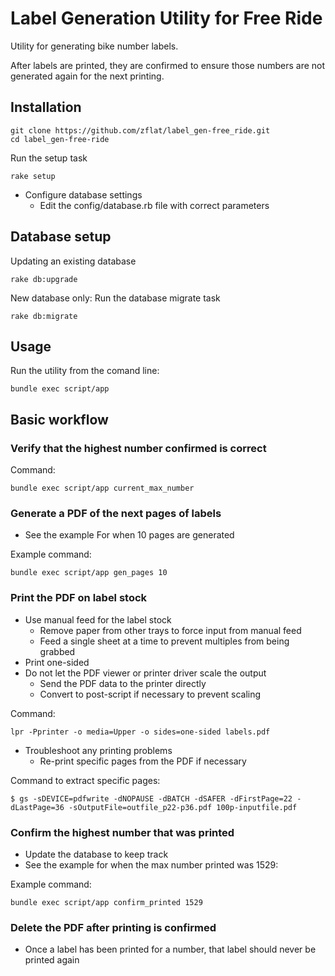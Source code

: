# Label Generation Utility for Free Ride

Utility for generating bike number labels. 

After labels are printed, they are confirmed to ensure those numbers are not generated again for the next printing. 

## Installation

    git clone https://github.com/zflat/label_gen-free_ride.git
    cd label_gen-free-ride

Run the setup task

    rake setup

* Configure database settings 
  * Edit the config/database.rb file with correct parameters

## Database setup

Updating an existing database

    rake db:upgrade

New database only: Run the database migrate task

    rake db:migrate

## Usage

Run the utility from the comand line:

    bundle exec script/app

## Basic workflow

### Verify that the highest number confirmed is correct

Command:

    bundle exec script/app current_max_number

### Generate a PDF of the next pages of labels

* See the example For when 10 pages are generated

Example command:

    bundle exec script/app gen_pages 10


### Print the PDF on label stock

* Use manual feed for the label stock
  * Remove paper from other trays to force input from manual feed
  * Feed a single sheet at a time to prevent multiples from being grabbed
* Print one-sided
* Do not let the PDF viewer or printer driver scale the output
  * Send the PDF data to the printer directly
  * Convert to post-script if necessary to prevent scaling

Command: 

    lpr -Pprinter -o media=Upper -o sides=one-sided labels.pdf


* Troubleshoot any printing problems
   * Re-print specific pages from the PDF if necessary

Command to extract specific pages:

    $ gs -sDEVICE=pdfwrite -dNOPAUSE -dBATCH -dSAFER -dFirstPage=22 -dLastPage=36 -sOutputFile=outfile_p22-p36.pdf 100p-inputfile.pdf


### Confirm the highest number that was printed

* Update the database to keep track
* See the example for when the max number printed was 1529:

Example command:

    bundle exec script/app confirm_printed 1529


### Delete the PDF after printing is confirmed

* Once a label has been printed for a number, that label should never be printed again
